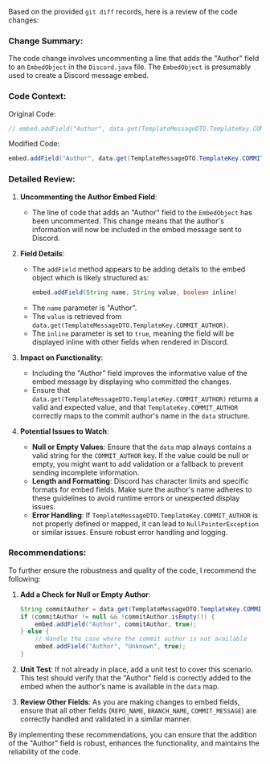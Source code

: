 Based on the provided `git diff` records, here is a review of the code changes:

### Change Summary:
The code change involves uncommenting a line that adds the "Author" field to an `EmbedObject` in the `Discord.java` file. The `EmbedObject` is presumably used to create a Discord message embed.

### Code Context:
Original Code:
```java
// embed.addField("Author", data.get(TemplateMessageDTO.TemplateKey.COMMIT_AUTHOR), true);
```

Modified Code:
```java
embed.addField("Author", data.get(TemplateMessageDTO.TemplateKey.COMMIT_AUTHOR), true);
```

### Detailed Review:

1. **Uncommenting the Author Embed Field**:
   - The line of code that adds an "Author" field to the `EmbedObject` has been uncommented. This change means that the author's information will now be included in the embed message sent to Discord.

2. **Field Details**:
   - The `addField` method appears to be adding details to the embed object which is likely structured as:
     ```java
     embed.addField(String name, String value, boolean inline)
     ```
   - The `name` parameter is "Author".
   - The `value` is retrieved from `data.get(TemplateMessageDTO.TemplateKey.COMMIT_AUTHOR)`.
   - The `inline` parameter is set to `true`, meaning the field will be displayed inline with other fields when rendered in Discord.

3. **Impact on Functionality**:
   - Including the "Author" field improves the informative value of the embed message by displaying who committed the changes.
   - Ensure that `data.get(TemplateMessageDTO.TemplateKey.COMMIT_AUTHOR)` returns a valid and expected value, and that `TemplateKey.COMMIT_AUTHOR` correctly maps to the commit author's name in the `data` structure.

4. **Potential Issues to Watch**:
   - **Null or Empty Values**: Ensure that the `data` map always contains a valid string for the `COMMIT_AUTHOR` key. If the value could be null or empty, you might want to add validation or a fallback to prevent sending incomplete information.
   - **Length and Formatting**: Discord has character limits and specific formats for embed fields. Make sure the author's name adheres to these guidelines to avoid runtime errors or unexpected display issues.
   - **Error Handling**: If `TemplateMessageDTO.TemplateKey.COMMIT_AUTHOR` is not properly defined or mapped, it can lead to `NullPointerException` or similar issues. Ensure robust error handling and logging.

### Recommendations:
To further ensure the robustness and quality of the code, I recommend the following:

1. **Add a Check for Null or Empty Author**:
   ```java
   String commitAuthor = data.get(TemplateMessageDTO.TemplateKey.COMMIT_AUTHOR);
   if (commitAuthor != null && !commitAuthor.isEmpty()) {
       embed.addField("Author", commitAuthor, true);
   } else {
       // Handle the case where the commit author is not available
       embed.addField("Author", "Unknown", true);
   }
   ```

2. **Unit Test**:
   If not already in place, add a unit test to cover this scenario. This test should verify that the "Author" field is correctly added to the embed when the author's name is available in the `data` map.

3. **Review Other Fields**:
   As you are making changes to embed fields, ensure that all other fields (`REPO_NAME`, `BRANCH_NAME`, `COMMIT_MESSAGE`) are correctly handled and validated in a similar manner.

By implementing these recommendations, you can ensure that the addition of the "Author" field is robust, enhances the functionality, and maintains the reliability of the code.